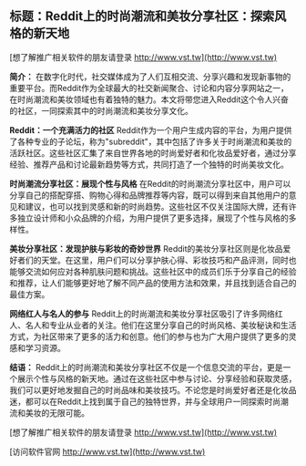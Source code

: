 ## **标题：Reddit上的时尚潮流和美妆分享社区：探索风格的新天地**

[想了解推广相关软件的朋友请登录 http://www.vst.tw](http://www.vst.tw)

**简介：**
在数字化时代，社交媒体成为了人们互相交流、分享兴趣和发现新事物的重要平台。而Reddit作为全球最大的社交新闻聚合、讨论和内容分享网站之一，在时尚潮流和美妆领域也有着独特的魅力。本文将带您进入Reddit这个令人兴奋的社区，一同探索其中的时尚潮流和美妆分享文化。

**Reddit：一个充满活力的社区**
Reddit作为一个用户生成内容的平台，为用户提供了各种专业的子论坛，称为"subreddit"，其中包括了许多关于时尚潮流和美妆的活跃社区。这些社区汇集了来自世界各地的时尚爱好者和化妆品爱好者，通过分享经验、推荐产品和讨论最新趋势等方式，共同打造了一个独特的时尚美妆文化。

**时尚潮流分享社区：展现个性与风格**
在Reddit的时尚潮流分享社区中，用户可以分享自己的搭配穿搭、购物心得和品牌推荐等内容，既可以得到来自其他用户的意见和建议，也可以找到灵感和新的时尚趋势。这些社区不仅关注国际大牌，还有许多独立设计师和小众品牌的介绍，为用户提供了更多选择，展现了个性与风格的多样性。

**美妆分享社区：发现护肤与彩妆的奇妙世界**
Reddit的美妆分享社区则是化妆品爱好者们的天堂。在这里，用户们可以分享护肤心得、彩妆技巧和产品评测，同时也能够交流如何应对各种肌肤问题和挑战。这些社区中的成员们乐于分享自己的经验和推荐，让人们能够更好地了解不同产品的使用方法和效果，并且找到适合自己的最佳方案。

**网络红人与名人的参与**
Reddit上的时尚潮流和美妆分享社区吸引了许多网络红人、名人和专业从业者的关注。他们在这里分享自己的时尚风格、美妆秘诀和生活方式，为社区带来了更多的活力和创意。他们的参与也为广大用户提供了更多的灵感和学习资源。

**结语：**
Reddit上的时尚潮流和美妆分享社区不仅是一个信息交流的平台，更是一个展示个性与风格的新天地。通过在这些社区中参与讨论、分享经验和获取灵感，我们可以更好地发掘自己的时尚品味和美妆技巧。不论您是时尚爱好者还是化妆品迷，都可以在Reddit上找到属于自己的独特世界，并与全球用户一同探索时尚潮流和美妆的无限可能。

[想了解推广相关软件的朋友请登录 http://www.vst.tw](http://www.vst.tw)


[访问软件官网 http://www.vst.tw](http://www.vst.tw)
